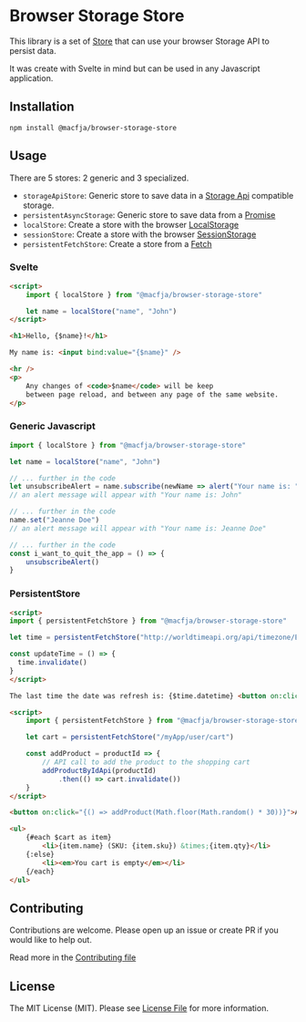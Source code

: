 # Browser Storage Store

This library is a set of [Store](https://svelte.dev/docs#Store_contract) that can use your browser Storage API to persist data.

It was create with Svelte in mind but can be used in any Javascript application. 

## Installation

```
npm install @macfja/browser-storage-store
```

## Usage

There are 5 stores: 2 generic and 3 specialized.

- `storageApiStore`: Generic store to save data in a [Storage Api](https://developer.mozilla.org/en-US/docs/Web/API/Storage) compatible storage.
- `persistentAsyncStorage`: Generic store to save data from a [Promise](https://developer.mozilla.org/en-US/docs/Web/JavaScript/Reference/Global_Objects/Promise)
- `localStore`: Create a store with the browser [LocalStorage](https://developer.mozilla.org/en-US/docs/Web/API/Window/localStorage)
- `sessionStore`: Create a store with the browser [SessionStorage](https://developer.mozilla.org/en-US/docs/Web/API/Window/sessionStorage)
- `persistentFetchStore`: Create a store from a [Fetch](https://developer.mozilla.org/en-US/docs/Web/API/WindowOrWorkerGlobalScope/fetch)

### Svelte

```html
<script>
    import { localStore } from "@macfja/browser-storage-store"

    let name = localStore("name", "John")
</script>

<h1>Hello, {$name}!</h1>

My name is: <input bind:value="{$name}" />

<hr />
<p>
    Any changes of <code>$name</code> will be keep
    between page reload, and between any page of the same website.
</p>
```

### Generic Javascript

```javascript
import { localStore } from "@macfja/browser-storage-store"

let name = localStore("name", "John")

// ... further in the code
let unsubscribeAlert = name.subscribe(newName => alert("Your name is: " + newName))
// an alert message will appear with "Your name is: John"

// ... further in the code
name.set("Jeanne Doe")
// an alert message will appear with "Your name is: Jeanne Doe"

// ... further in the code
const i_want_to_quit_the_app = () => {
    unsubscribeAlert()
}
```

### PersistentStore

```html
<script>
import { persistentFetchStore } from "@macfja/browser-storage-store"

let time = persistentFetchStore("http://worldtimeapi.org/api/timezone/Europe/Paris")

const updateTime = () => {
  time.invalidate()
}
</script>

The last time the date was refresh is: {$time.datetime} <button on:click="{updateTime}">Do it now</button>
```

```html
<script>
    import { persistentFetchStore } from "@macfja/browser-storage-store"

    let cart = persistentFetchStore("/myApp/user/cart")

    const addProduct = productId => {
        // API call to add the product to the shopping cart
        addProductByIdApi(productId)
            .then(() => cart.invalidate()) 
    }
</script>

<button on:click="{() => addProduct(Math.floor(Math.random() * 30))}">Add a random product</button>

<ul>
    {#each $cart as item}
        <li>{item.name} (SKU: {item.sku}) &times;{item.qty}</li>
    {:else}
        <li><em>You cart is empty</em></li>
    {/each}
</ul>
```

## Contributing

Contributions are welcome. Please open up an issue or create PR if you would like to help out.

Read more in the [Contributing file](CONTRIBUTING.md)

## License

The MIT License (MIT). Please see [License File](LICENSE.md) for more information.